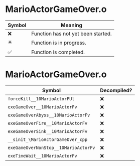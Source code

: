 # MarioActorGameOver.o
| Symbol | Meaning 
| ------------- | ------------- 
| :x: | Function has not yet been started. 
| :eight_pointed_black_star: | Function is in progress. 
| :white_check_mark: | Function is completed. 


# MarioActorGameOver.o
| Symbol | Decompiled? |
| ------------- | ------------- |
| `forceKill__10MarioActorFUl` | :x: |
| `exeGameOver__10MarioActorFv` | :x: |
| `exeGameOverAbyss__10MarioActorFv` | :x: |
| `exeGameOverFire__10MarioActorFv` | :x: |
| `exeGameOverSink__10MarioActorFv` | :x: |
| `__sinit_\MarioActorGameOver_cpp` | :x: |
| `exeGameOverNonStop__10MarioActorFv` | :x: |
| `exeTimeWait__10MarioActorFv` | :x: |
